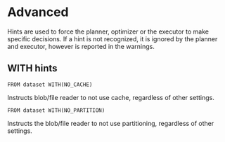 # Advanced 

Hints are used to force the planner, optimizer or the executor to make specific decisions. If a hint is not recognized, it is ignored by the planner and executor, however is reported in the warnings.

## WITH hints

~~~
FROM dataset WITH(NO_CACHE)
~~~

Instructs blob/file reader to not use cache, regardless of other settings.

~~~
FROM dataset WITH(NO_PARTITION)
~~~

Instructs the blob/file reader to not use partitioning, regardless of other settings.
